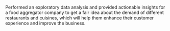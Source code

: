 Performed an exploratory data analysis and provided actionable insights for a food aggregator company to get a fair idea about the demand of different restaurants and cuisines, which will help them enhance their customer experience and improve the business.